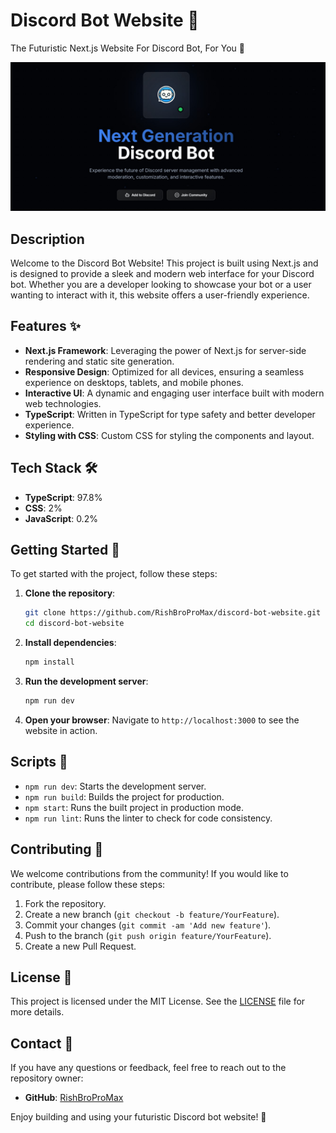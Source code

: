 # Discord Bot Website 🚀

The Futuristic Next.js Website For Discord Bot, For You 🎯

![Website Screenshot](./.github/images/test.jpg)

## Description

Welcome to the Discord Bot Website! This project is built using Next.js and is designed to provide a sleek and modern web interface for your Discord bot. Whether you are a developer looking to showcase your bot or a user wanting to interact with it, this website offers a user-friendly experience.

## Features ✨

- **Next.js Framework**: Leveraging the power of Next.js for server-side rendering and static site generation.
- **Responsive Design**: Optimized for all devices, ensuring a seamless experience on desktops, tablets, and mobile phones.
- **Interactive UI**: A dynamic and engaging user interface built with modern web technologies.
- **TypeScript**: Written in TypeScript for type safety and better developer experience.
- **Styling with CSS**: Custom CSS for styling the components and layout.

## Tech Stack 🛠️

- **TypeScript**: 97.8%
- **CSS**: 2%
- **JavaScript**: 0.2%

## Getting Started 🚀

To get started with the project, follow these steps:

1. **Clone the repository**:
    ```bash
    git clone https://github.com/RishBroProMax/discord-bot-website.git
    cd discord-bot-website
    ```

2. **Install dependencies**:
    ```bash
    npm install
    ```

3. **Run the development server**:
    ```bash
    npm run dev
    ```

4. **Open your browser**:
    Navigate to `http://localhost:3000` to see the website in action.

## Scripts 📜

- `npm run dev`: Starts the development server.
- `npm run build`: Builds the project for production.
- `npm start`: Runs the built project in production mode.
- `npm run lint`: Runs the linter to check for code consistency.

## Contributing 🤝

We welcome contributions from the community! If you would like to contribute, please follow these steps:

1. Fork the repository.
2. Create a new branch (`git checkout -b feature/YourFeature`).
3. Commit your changes (`git commit -am 'Add new feature'`).
4. Push to the branch (`git push origin feature/YourFeature`).
5. Create a new Pull Request.

## License 📄

This project is licensed under the MIT License. See the [LICENSE](LICENSE) file for more details.

## Contact 📧

If you have any questions or feedback, feel free to reach out to the repository owner:

- **GitHub**: [RishBroProMax](https://github.com/RishBroProMax)

Enjoy building and using your futuristic Discord bot website! 🎉
